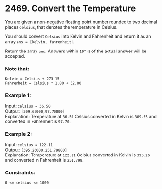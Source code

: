# 2469. Convert the Temperature   
   
You are given a non-negative floating point number rounded to two decimal places ```celsius```, that denotes the temperature in Celsius.   
   
You should convert ```Celsius``` into Kelvin and Fahrenheit and return it as an array ```ans = [kelvin, fahrenheit]```.   
   
Return the array ```ans```. Answers within ```10^-5``` of the actual answer will be accepted.   
   
### **Note that:**   
```Kelvin = Celsius + 273.15```   
```Fahrenheit = Celsius * 1.80 + 32.00```   
    
   
### **Example 1:**   
Input: ```celsius = 36.50```   
Output: ```[309.65000,97.70000]```   
Explanation: Temperature at ```36.50``` Celsius converted in Kelvin is ```309.65``` and converted in Fahrenheit is ```97.70```.   
   
### **Example 2:**   
Input: ```celsius = 122.11```   
Output: ```[395.26000,251.79800]```   
Explanation: Temperature at ```122.11``` Celsius converted in Kelvin is ```395.26``` and converted in Fahrenheit is ```251.798```.   
    
   
### **Constraints:**   
```0 <= celsius <= 1000```